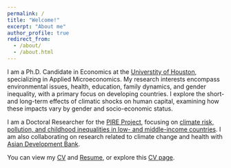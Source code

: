 ```yaml
---
permalink: /
title: "Welcome!"
excerpt: "About me"
author_profile: true
redirect_from:
  - /about/
  - /about.html
---
```


I am a Ph.D. Candidate in Economics at the [Universtity of Houston](https://www.uh.edu/class/economics/), specializing in Applied Microeconomics. My research interests encompass environmental issues, health, education, family dynamics, and gender inequality, with a primary focus on developing countries. I explore the short- and long-term effects of climatic shocks on human capital, examining how these impacts vary by gender and socio-economic status. 

I am a Doctoral Researcher for the [PIRE Project](https://beta.nsf.gov/funding/opportunities/partnerships-international-research-education-pire-0), focusing on [climate risk, pollution, and childhood inequalities in low- and middle-income countries](https://www.nsf.gov/awardsearch/showAward?AWD_ID=2230615). I am also collaborating on research related to climate change and health with [Asian Development Bank](https://www.adb.org/). 

You can view my <a href="/YujieZhang_CV_2408.pdf">CV</a> and <a href="/YujieZhang_Resume_2408.pdf">Resume</a>, or explore this [CV page](https://yujiezhangecon.github.io/cv/). 

<!-- 

## My research interests in topics related to environment, health, education, family, and gender inequality. My research investigates the human capital consequences of exposures to climatic shocks in both short-run and long-run, the heterogeneities across gender and socio-economic status, mostly in developing countries. 


## You can pronounce my name as "UG / You-Gee Cheung". This site is still under construction, so please forgive missing items such as pictures, descriptions, etc.

## Working Papers 

### Job Market Paper 

## Work in Progress 
-->


